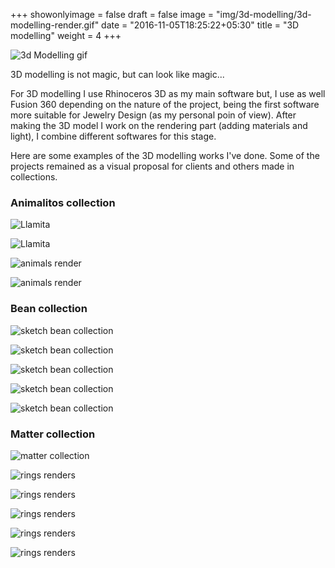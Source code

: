 +++
showonlyimage = false
draft = false
image = "img/3d-modelling/3d-modelling-render.gif"
date = "2016-11-05T18:25:22+05:30"
title = "3D modelling"
weight = 4
+++
<!--more-->

![3d Modelling gif](/img/3d-modelling/3d-modelling-render.gif)

3D modelling is not magic, but can look like magic...

For 3D modelling I use Rhinoceros 3D as my main software but, I use as well Fusion 360 depending on the nature of the project, being the first software more suitable for Jewelry Design (as my personal poin of view). 
After making the 3D model I work on the rendering part (adding materials and light), I combine different softwares for this stage.

Here are some examples of the 3D modelling works I've done. Some of the projects remained as a visual proposal for clients and others made in collections.

### Animalitos collection

![Llamita](/img/3d-modelling/20200228-llamita-tech-drw.jpg)

![Llamita](/img/3d-modelling/20200228-llamita.jpg)

![animals render](/img/3d-modelling/20200228-zoo-animals-animation-smaller2.gif)

![animals render](/img/3d-modelling/20200228-zoo-collection2.jpg)


### Bean collection

![sketch bean collection](/img/3d-modelling/bean-collection1.jpg)

![sketch bean collection](/img/3d-modelling/bean-collection2.jpg)

![sketch bean collection](/img/3d-modelling/bean-collection3.jpg)

![sketch bean collection](/img/3d-modelling/bean-collection4.jpg)

![sketch bean collection](/img/3d-modelling/bean-collection5.jpg)

### Matter collection

![matter collection](/img/3d-modelling/matter-collection.jpg)

![rings renders](/img/3d-modelling/renders-rings-1.jpg)

![rings renders](/img/3d-modelling/renders-rings-2.jpg)

![rings renders](/img/3d-modelling/renders-rings-3.jpg)

![rings renders](/img/3d-modelling/renders-rings-4.jpg)

![rings renders](/img/3d-modelling/renders-rings-5.jpg)





